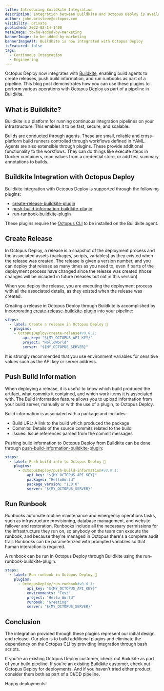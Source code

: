 ```yaml
---
title: Introducing Buildkite Integration
description: Integration between Buildkite and Octopus Deploy is available through plugins that are available for build agents.
author: john.bristowe@octopus.com
visibility: private
published: 2022-02-14-1400
metaImage: to-be-added-by-marketing
bannerImage: to-be-added-by-marketing
bannerImageAlt: Buildkite is now integrated with Octopus Deploy
isFeatured: false
tags: 
  - Continuous Integration
  - Engineering
---
```


Octopus Deploy now integrates with [Buildkite](https://buildkite.com/), enabling build agents to create releases, push build information, and run runbooks as part of a pipeline. This blog post demonstrates how you can use these plugins to perform various operations with Octopus Deploy as part of a pipeline in Buildkite.

## What is Buildkite?

Buildkite is a platform for running continuous integration pipelines on your infrastructure. This enables it to be fast, secure, and scalable.

Builds are conducted through agents. These are small, reliable and cross-platform build runners controlled through workflows defined in YAML. Agents are also extensible through plugins. These provide additional functionality to the workflows. They can do things like execute steps in Docker containers, read values from a credential store, or add test summary annotations to builds.

## Buildkite Integration with Octopus Deploy

Buildkite integration with Octopus Deploy is supported through the following plugins:

* [create-release-buildkite-plugin](https://github.com/OctopusDeploy/create-release-buildkite-plugin)
* [push-build-information-buildkite-plugin](https://github.com/OctopusDeploy/push-build-information-buildkite-plugin)
* [run-runbook-buildkite-plugin](https://github.com/OctopusDeploy/run-runbook-buildkite-plugin)

These plugins require the [Octopus CLI](https://octopus.com/downloads/octopuscli) to be installed on the Buildkite agent.

## Create Release

In Octopus Deploy, a release is a snapshot of the deployment process and the associated assets (packages, scripts, variables) as they existed when the release was created. The release is given a version number, and you can deploy that release as many times as you need to, even if parts of the deployment process have changed since the release was created (those changes will be included in future releases but not in this version).

When you deploy the release, you are executing the deployment process with all the associated details, as they existed when the release was created.

Creating a release in Octopus Deploy through Buildkite is accomplished by incorporating [create-release-buildkite-plugin](https://github.com/OctopusDeploy/create-release-buildkite-plugin) into your pipeline:

```yaml
steps:
  - label: Create a release in Octopus Deploy 🐙
  - plugins: 
    - OctopusDeploy/create-release#v0.0.1:
        api_key: "${MY_OCTOPUS_API_KEY}"
        project: "HelloWorld"
        server: "${MY_OCTOPUS_SERVER}"
```

It is strongly recommended that you use environment variables for sensitive values such as the API key or server address.

## Push Build Information

When deploying a release, it is useful to know which build produced the artifact, what commits it contained, and which work items it is associated with. The Build information feature allows you to upload information from your build server, manually or with the use of a plugin, to Octopus Deploy.

Build information is associated with a package and includes:

* Build URL: A link to the build which produced the package
* Commits: Details of the source commits related to the build
* Issues: Issue references parsed from the commit messages

Pushing build information to Octopus Deploy from Buildkite can be done through [push-build-information-buildkite-plugin](https://github.com/OctopusDeploy/push-build-information-buildkite-plugin):

```yaml
steps:
  - label: Push build info to Octopus Deploy 🐙
    plugins: 
      - OctopusDeploy/push-build-information#v0.0.1:
          api_key: "${MY_OCTOPUS_API_KEY}"
          packages: "HelloWorld"
          package_version: "1.0.0"
          server: "${MY_OCTOPUS_SERVER}"
```

## Run Runbook

Runbooks automate routine maintenance and emergency operations tasks, such as infrastructure provisioning, database management, and website failover and restoration. Runbooks include all the necessary permissions for the infrastructure they run on, so anybody on the team can execute the runbook, and because they're managed in Octopus there's a complete audit trail. Runbooks can be parameterized with prompted variables so that human interaction is required.

A runbook can be run in Octopus Deploy through Buildkite using the run-runbook-buildkite-plugin:

```yaml
steps:
  - label: Run runbook in Octopus Deploy 🐙
    plugins: 
      - OctopusDeploy/run-runbook#v0.0.1:
          api_key: "${MY_OCTOPUS_API_KEY}"
          environments: "Test"
          project: "Hello World"
          runbook: "Greeting"
          server: "${MY_OCTOPUS_SERVER}"
```

## Conclusion

The integration provided through these plugins represent our initial design and release. Our plan is to build additional plugins and eliminate the dependency on the Octopus CLI by providing integration through bash scripts.

If you're an existing Octopus Deploy customer, check out Buildkite as part of your build pipeline. If you're an existing Buildkite customer, check out Octopus Deploy for deployments. And if you haven't tried either product, consider them both as part of a CI/CD pipeline.

Happy deployments!